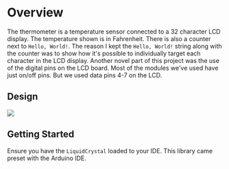 # Overview

The thermometer is a temperature sensor connected to a 32 character LCD display. The temperature shown is in Fahrenheit. There is also a counter next to `Hello, World!`. The reason I kept the `Hello, World!` string along with the counter was to show how it's possible to individually target each character in the LCD display. Another novel part of this project was the use of the digital pins on the LCD board. Most of the modules we've used have just on/off pins. But we used data pins 4-7 on the LCD.

## Design

![](./assets/elegoo.jpg)

## Getting Started

Ensure you have the `LiquidCrystal` loaded to your IDE. This library came preset with the Arduino IDE.
